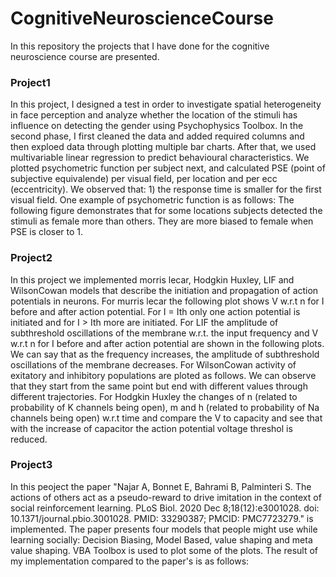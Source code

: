 # CognitiveNeuroscienceCourse
In this repository the projects that I have done for the cognitive neuroscience course are presented.
### Project1
In this project, I designed a test in order to investigate spatial heterogeneity in face perception and analyze whether the location of the stimuli has influence on detecting the gender using Psychophysics Toolbox. In the second phase, I first cleaned the data and added required columns and then exploed data through plotting multiple bar charts. After that, we used multivariable linear regression to predict behavioural characteristics. We plotted psychometric function per subject next, and calculated PSE (point of subjective equivalende) per visual field, per location and per ecc (eccentricity). We observed that: 1) the response time is smaller for the first visual field. One example of psychometric function is as follows:
The following figure demonstrates that for some locations subjects detected the stimuli as female more than others. They are more biased to female when PSE is closer to 1.
### Project2
In this project we implemented morris lecar, Hodgkin Huxley, LIF and WilsonCowan models that describe the initiation and propagation of action potentials in neurons.
For murris lecar the following plot shows V w.r.t n for I before and after action potential. For I = Ith only one action potential is initiated and for I > Ith more are initiated.
For LIF the amplitude of subthreshold oscillations of the membrane w.r.t. the input frequency and V w.r.t n for I before and after action potential are shown in the following plots. We can say that as the frequency increases, the amplitude of subthreshold oscillations of the membrane decreases.
For WilsonCowan activity of exitatory and inhibitory populations are ploted as follows. We can observe that they start from the same point but end with different values through different trajectories. 
For Hodgkin Huxley the changes of n (related to probability of K channels being open), m and h (related to probability of Na channels being open) w.r.t time and compare the V to capacity and see that with the increase of capacitor the action potential voltage threshol is reduced.
### Project3
In this peoject the paper "Najar A, Bonnet E, Bahrami B, Palminteri S. The actions of others act as a pseudo-reward to drive imitation in the context of social reinforcement learning. PLoS Biol. 2020 Dec 8;18(12):e3001028. doi: 10.1371/journal.pbio.3001028. PMID: 33290387; PMCID: PMC7723279." is implemented. 
The paper presents four models that people might use while learning socially: Decision Biasing, Model Based, value shaping and meta value shaping. VBA Toolbox is used to plot some of the plots. The result of my implementation compared to the paper's is as follows:
